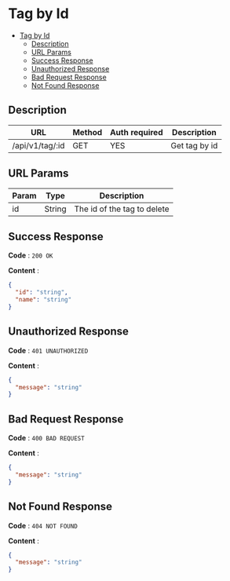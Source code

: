 # Tag by Id

<!--toc:start-->

- [Tag by Id](#tag-by-id)
  - [Description](#description)
  - [URL Params](#url-params)
  - [Success Response](#success-response)
  - [Unauthorized Response](#unauthorized-response)
  - [Bad Request Response](#bad-request-response)
  - [Not Found Response](#not-found-response)
  <!--toc:end-->

## Description

| URL             | Method | Auth required | Description   |
| --------------- | ------ | ------------- | ------------- |
| /api/v1/tag/:id | GET    | YES           | Get tag by id |

## URL Params

| Param | Type   | Description                 |
| ----- | ------ | --------------------------- |
| id    | String | The id of the tag to delete |

## Success Response

**Code** : `200 OK`

**Content** :

```json
{
  "id": "string",
  "name": "string"
}
```

## Unauthorized Response

**Code** : `401 UNAUTHORIZED`

**Content** :

```json
{
  "message": "string"
}
```

## Bad Request Response

**Code** : `400 BAD REQUEST`

**Content** :

```json
{
  "message": "string"
}
```

## Not Found Response

**Code** : `404 NOT FOUND`

**Content** :

```json
{
  "message": "string"
}
```

